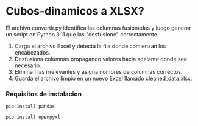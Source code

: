 # Cubos-dinamicos a XLSX?

El archivo convertir.py identifica las columnas fusionadas y luego generar un script en Python 3.11 que las "desfusione" correctamente.

1. Carga el archivo Excel y detecta la fila donde comienzan los encabezados.
2. Desfusiona columnas propagando valores hacia adelante donde sea necesario.
3. Elimina filas irrelevantes y asigna nombres de columnas correctos.
4. Guarda el archivo limpio en un nuevo Excel llamado cleaned_data.xlsx.

### Requisitos de instalacion
```
pip install pandas

pip install openpyxl
```